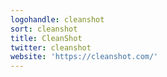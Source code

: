 ```yaml
---
logohandle: cleanshot
sort: cleanshot
title: CleanShot
twitter: cleanshot
website: 'https://cleanshot.com/'
---
```

